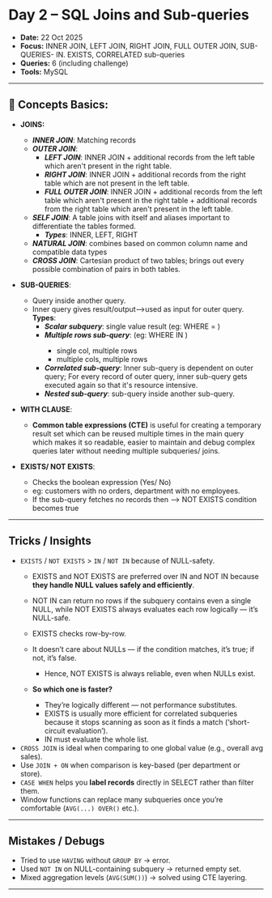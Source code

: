 # Day 2 – SQL Joins and Sub-queries
- **Date:** 22 Oct 2025
- **Focus:** INNER JOIN, LEFT JOIN, RIGHT JOIN, FULL OUTER JOIN, SUB-QUERIES- IN. EXISTS, CORRELATED sub-queries
- **Queries:** 6 (including challenge)
- **Tools:** MySQL 

---

## 🧠 Concepts Basics:
- **JOINS:**
  - ***INNER JOIN***: Matching records
  - ***OUTER JOIN***: 
    - ***LEFT JOIN***: INNER JOIN + additional records from the left table which aren't present in the right table.
    - ***RIGHT JOIN***: INNER JOIN + additional records from the right table which are not present in the left table.
    - ***FULL OUTER JOIN***: INNER JOIN + additional records from the left table which aren't present in the  right table + additional records from the right table which aren't present in the left table.
  - ***SELF JOIN***: A table joins with itself and aliases important to differentiate the tables formed.
    - ***Types***: INNER, LEFT, RIGHT
  - ***NATURAL JOIN***: combines based on common column name and compatible data types
  - ***CROSS JOIN***: Cartesian product of two tables; brings out every possible combination of pairs in both tables.

- **SUB-QUERIES**:
  - Query inside another query.
  - Inner query gives result/output-->used as input for outer query.
  **Types**:
    - ***Scalar subquery***: single value result (eg: WHERE <condition> = <sub-query>)
    - ***Multiple rows sub-query***: (eg: WHERE <condition> IN <sub-query>)
      - single col, multiple rows
      - multiple cols, multiple rows
    - ***Correlated sub-query***: Inner sub-query is dependent on outer query; For every record of outer query, inner sub-query gets executed again so that it's resource intensive.
    - ***Nested sub-query***: sub-query inside another sub-query.

- **WITH CLAUSE**:
  - **Common table expressions (CTE)** is useful for creating a temporary result set which can be reused multiple times in the main query which makes it so readable, easier to maintain and debug complex queries later without needing multiple subqueries/ joins.

- **EXISTS/ NOT EXISTS**:
  - Checks the boolean expression (Yes/ No)
  - eg: customers with no orders, department with no employees.
  - If the sub-query fetches no records then --> NOT EXISTS condition becomes true


---

## Tricks / Insights

* `EXISTS` / `NOT EXISTS` > `IN` / `NOT IN` because of NULL-safety.
  - EXISTS and NOT EXISTS are preferred over IN and NOT IN because **they handle NULL values safely and efficiently**.
  - NOT IN can return no rows if the subquery contains even a single NULL, while NOT EXISTS always evaluates each row logically — it’s NULL-safe.

  - EXISTS checks row-by-row.
  - It doesn’t care about NULLs — if the condition matches, it’s true; if not, it’s false.
      - Hence, NOT EXISTS is always reliable, even when NULLs exist.
  - **So which one is faster?**
    - They’re logically different — not performance substitutes. 
    - EXISTS is usually more efficient for correlated subqueries because it stops scanning as soon as it finds a match (‘short-circuit evaluation’). 
    - IN must evaluate the whole list.
* `CROSS JOIN` is ideal when comparing to one global value (e.g., overall avg sales).
* Use `JOIN + ON` when comparison is key-based (per department or store).
* `CASE WHEN` helps you **label records** directly in SELECT rather than filter them.
* Window functions can replace many subqueries once you’re comfortable (`AVG(...) OVER()` etc.).

---

## Mistakes / Debugs

* Tried to use `HAVING` without `GROUP BY` → error.
* Used `NOT IN` on NULL-containing subquery → returned empty set.
* Mixed aggregation levels (`AVG(SUM())`) → solved using CTE layering.

---

